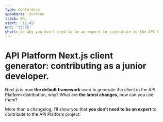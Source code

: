 ```yaml
---
type: conference
speakers: -justine
track: FR
start: '11:45'
end: '12:25'
short: Or why you don't need to be an expert to contribute to the API Platform project.
---
```


# API Platform Next.js client generator: contributing as a junior developer.

Next.js is now **the default framework** used to generate the client in the API Platform distribution, why? What are **the latest changes**, how can you use them?

More than a changelog, I’ll show you that **you don’t need to be an expert** to contribute to the API Platform project.
